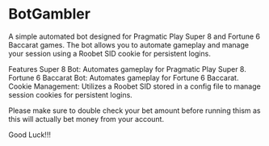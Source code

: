 # BotGambler
A simple automated bot designed for Pragmatic Play Super 8 and Fortune 6 Baccarat games. The bot allows you to automate gameplay and manage your session using a Roobet SID cookie for persistent logins.

Features
Super 8 Bot: Automates gameplay for Pragmatic Play Super 8.
Fortune 6 Baccarat Bot: Automates gameplay for Fortune 6 Baccarat.
Cookie Management: Utilizes a Roobet SID stored in a config file to manage session cookies for persistent logins.

Please make sure to double check your bet amount before running thism as this will actually bet money from your account.

Good Luck!!!
